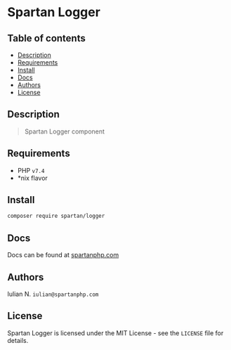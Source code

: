 # Spartan Logger

## Table of contents

* [Description](#description)
* [Requirements](#requirements)
* [Install](#install)
* [Docs](#docs)
* [Authors](#authors)
* [License](#license)


## Description

> Spartan Logger component
	

## Requirements

- PHP `v7.4`
- *nix flavor


## Install

```bash
composer require spartan/logger
```

## Docs

Docs can be found at [spartanphp.com](https://spartanphp.com)


## Authors

Iulian N. `iulian@spartanphp.com`


## License

Spartan Logger is licensed under the MIT License - see the `LICENSE` file for details.
